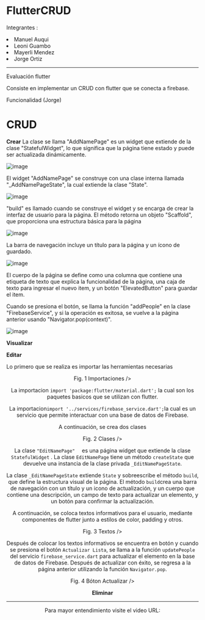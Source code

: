 # FlutterCRUD
Integrantes : 
<li />  Manuel Auqui
<li />  Leoni Guambo
<li />  Mayerli Mendez
<li />  Jorge Ortiz
<hr/>
Evaluación flutter

Consiste en implementar un CRUD con flutter que se conecta a firebase.

Funcionalidad (Jorge) 

# CRUD 

**Crear** 
La clase se llama "AddNamePage" es un widget que extiende de la clase 
"StatefulWidget", lo que significa que la página tiene estado y puede ser actualizada dinámicamente. 

![image](https://user-images.githubusercontent.com/74801652/218286692-fc1d8955-351c-46bb-9609-86cc5a88fd69.png)


El widget "AddNamePage" se construye con una clase interna llamada "_AddNamePageState", la cual extiende la clase "State".

![image](https://user-images.githubusercontent.com/74801652/218286711-0b43a578-511d-4ac6-9b9a-59841c0d7d9a.png)

"build" es llamado cuando se construye el widget y se encarga de crear la interfaz de usuario para la página. El método retorna un objeto "Scaffold", que proporciona una estructura básica para la página

![image](https://user-images.githubusercontent.com/74801652/218286730-642fdcd7-c1fe-4fd0-b7d4-eb05000120bb.png)

La barra de navegación incluye un título para la página y un ícono de guardado.

![image](https://user-images.githubusercontent.com/74801652/218286743-f90b4472-05da-4f86-9670-623dc5f3e8a4.png)

El cuerpo de la página se define como una columna que contiene una etiqueta de texto que explica  la funcionalidad de la página, una caja de texto para ingresar el nuevo item, y un botón  "ElevatedButton" para guardar el item.
 
 Cuando se presiona el botón, se llama la función "addPeople" en la clase "FirebaseService", y si la operación es exitosa, se vuelve a la página
 anterior usando "Navigator.pop(context)".
 
 ![image](https://user-images.githubusercontent.com/74801652/218286760-c82a320b-dfc8-4f10-ac3c-6abe57b8e9d5.png)


**Visualizar** 

**Editar**

Lo primero que se realiza es importar las herramientas necesarias
<center
![editar1](https://user-images.githubusercontent.com/74840012/218286479-d709e471-3d87-41be-947e-060870cfe97e.png)
	<sub>Fig. 1 Importaciones </sub>
/>


La importacion ```import 'package:flutter/material.dart';``` la cual son los paquetes basicos que se utilizan con flutter. 

La importacion```import '../services/firebase_service.dart';```la cual es un servicio que permite interactuar con una base de datos de Firebase.


A continuación, se crea dos clases 
<center
![editar2](https://user-images.githubusercontent.com/74840012/218286484-ebf8890f-af89-45ca-822d-8c2cc5ef4603.png)
	<sub>Fig. 2 Clases </sub>
/>



La clase ```"EditNamePage"  ``` es una página widget que extiende la clase ```StatefulWidget``` . La clase ```EditNamePage``` tiene un método ```createState``` que devuelve una instancia de la clase privada ```_EditNamePageState```.

La clase ```_EditNamePageState``` extiende ```State``` y sobreescribe el método ```build```, que define la estructura visual de la página. El método ```build```crea una barra de navegación con un título y un icono de actualización, y un cuerpo que contiene una descripción, un campo de texto para actualizar un elemento, y un botón para confirmar la actualización.

A continuación, se coloca textos informativos para el usuario, mediante componentes de flutter junto a estilos de color, padding y otros. 
<center
![editar3](https://user-images.githubusercontent.com/74840012/218286487-a331ead2-d56b-44f4-86d1-9ff082d97d11.png)
	<sub>Fig. 3 Textos </sub>  
/>


Después de colocar los textos informativos se encuentra en botón y cuando se presiona el botón ```Actualizar Lista```, se llama a la función ```updatePeople``` del servicio ```firebase_service.dart``` para actualizar el elemento en la base de datos de Firebase. Después de actualizar con éxito, se regresa a la página anterior utilizando la función ```Navigator.pop```.

<center
![editar4](https://user-images.githubusercontent.com/74840012/218286491-6b8f3f38-a70b-4d85-9f06-c50711a851f6.png)
	<sub>Fig. 4 Bóton Actualizar</sub>      
/>

**Eliminar**

<hr/>
Para mayor entendimiento visite el video 
URL: 
